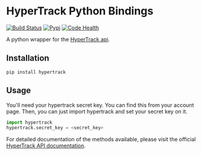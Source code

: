 HyperTrack Python Bindings
==========================
[![Build Status](https://travis-ci.org/hypertrack/hypertrack-python.png)](https://travis-ci.org/hypertrack/hypertrack-python/)
[![Pypi](https://badge.fury.io/py/hypertrack.png)](http://badge.fury.io/py/hypertrack)
[![Code Health](https://landscape.io/github/hypertrack/hypertrack-python/master/landscape.png)](https://landscape.io/github/hypertrack/hypertrack-python/master)

A python wrapper for the [HyperTrack api](http://docs.hypertrack.io).

Installation
------------
```
pip install hypertrack
```

Usage
------

You'll need your hypertrack secret key. You can find this from your account page.
Then, you can just import hypertrack and set your secret key on it.

```python
import hypertrack
hypertrack.secret_key = <secret_key>
```

For detailed documentation of the methods available, please visit the official [HyperTrack API documentation](http://docs.hypertrack.io).
